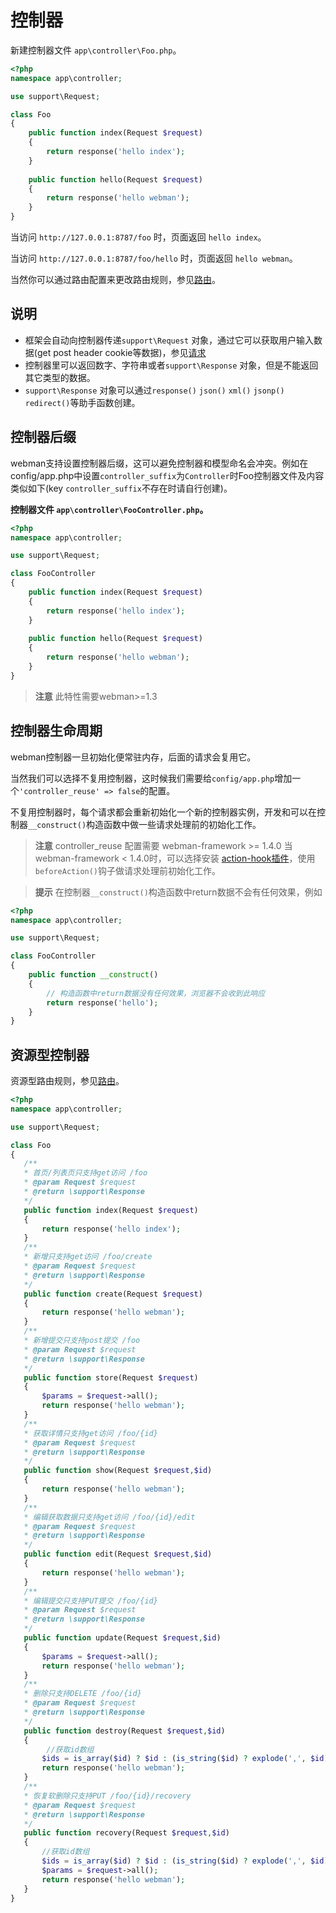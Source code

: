 # 控制器


新建控制器文件 `app\controller\Foo.php`。

```php
<?php
namespace app\controller;

use support\Request;

class Foo
{
    public function index(Request $request)
    {
        return response('hello index');
    }
    
    public function hello(Request $request)
    {
        return response('hello webman');
    }
}
```

当访问 `http://127.0.0.1:8787/foo` 时，页面返回 `hello index`。

当访问 `http://127.0.0.1:8787/foo/hello` 时，页面返回 `hello webman`。

当然你可以通过路由配置来更改路由规则，参见[路由](route.md)。

## 说明
 - 框架会自动向控制器传递`support\Request` 对象，通过它可以获取用户输入数据(get post header cookie等数据)，参见[请求](request.md)
 - 控制器里可以返回数字、字符串或者`support\Response` 对象，但是不能返回其它类型的数据。
 - `support\Response` 对象可以通过`response()` `json()` `xml()` `jsonp()` `redirect()`等助手函数创建。
 

## 控制器后缀
webman支持设置控制器后缀，这可以避免控制器和模型命名会冲突。例如在config/app.php中设置`controller_suffix`为`Controller`时Foo控制器文件及内容类似如下(key `controller_suffix`不存在时请自行创建)。

**控制器文件 `app\controller\FooController.php`。**

```php
<?php
namespace app\controller;

use support\Request;

class FooController
{
    public function index(Request $request)
    {
        return response('hello index');
    }
    
    public function hello(Request $request)
    {
        return response('hello webman');
    }
}
```

> **注意**
> 此特性需要webman>=1.3

## 控制器生命周期

webman控制器一旦初始化便常驻内存，后面的请求会复用它。

当然我们可以选择不复用控制器，这时候我们需要给`config/app.php`增加一个`'controller_reuse' => false`的配置。

不复用控制器时，每个请求都会重新初始化一个新的控制器实例，开发和可以在控制器`__construct()`构造函数中做一些请求处理前的初始化工作。

> **注意**
> controller_reuse 配置需要 webman-framework >= 1.4.0
> 当 webman-framework < 1.4.0时，可以选择安装 [action-hook插件](https://www.workerman.net/plugin/30)，使用`beforeAction()`钩子做请求处理前初始化工作。

> **提示**
> 在控制器`__construct()`构造函数中return数据不会有任何效果，例如

```php
<?php
namespace app\controller;

use support\Request;

class FooController
{
    public function __construct()
    {
        // 构造函数中return数据没有任何效果，浏览器不会收到此响应
        return response('hello'); 
    }
}
```

## 资源型控制器
资源型路由规则，参见[路由](route.md)。
 ```php
<?php
namespace app\controller;

use support\Request;

class Foo
{
    /**
    * 首页/列表页只支持get访问 /foo
    * @param Request $request
    * @return \support\Response
    */
    public function index(Request $request)
    {
        return response('hello index');
    }
    /**
    * 新增只支持get访问 /foo/create
    * @param Request $request
    * @return \support\Response
    */
    public function create(Request $request)
    {
        return response('hello webman');
    }
    /**
    * 新增提交只支持post提交 /foo
    * @param Request $request
    * @return \support\Response
    */
    public function store(Request $request)
    {
        $params = $request->all();
        return response('hello webman');
    }
    /**
    * 获取详情只支持get访问 /foo/{id}
    * @param Request $request
    * @return \support\Response
    */
    public function show(Request $request,$id)
    {
        return response('hello webman');
    }
    /**
    * 编辑获取数据只支持get访问 /foo/{id}/edit
    * @param Request $request
    * @return \support\Response
    */
    public function edit(Request $request,$id)
    {
        return response('hello webman');
    }
    /**
    * 编辑提交只支持PUT提交 /foo/{id}
    * @param Request $request
    * @return \support\Response
    */
    public function update(Request $request,$id)
    {
        $params = $request->all();
        return response('hello webman');
    }
    /**
    * 删除只支持DELETE /foo/{id}
    * @param Request $request
    * @return \support\Response
    */
    public function destroy(Request $request,$id)
    {
         //获取id数组 
        $ids = is_array($id) ? $id : (is_string($id) ? explode(',', $id) : func_get_args());
        return response('hello webman');
    }
    /**
    * 恢复软删除只支持PUT /foo/{id}/recovery
    * @param Request $request
    * @return \support\Response
    */
    public function recovery(Request $request,$id)
    {
        //获取id数组 
        $ids = is_array($id) ? $id : (is_string($id) ? explode(',', $id) : func_get_args());
        $params = $request->all();
        return response('hello webman');
    }
}
```
